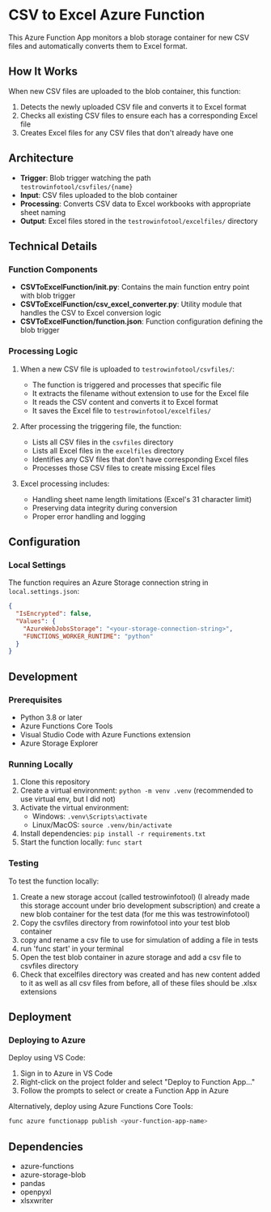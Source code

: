 # CSV to Excel Azure Function

This Azure Function App monitors a blob storage container for new CSV files and automatically converts them to Excel format.

## How It Works

When new CSV files are uploaded to the blob container, this function:

1. Detects the newly uploaded CSV file and converts it to Excel format
2. Checks all existing CSV files to ensure each has a corresponding Excel file
3. Creates Excel files for any CSV files that don't already have one

## Architecture

- **Trigger**: Blob trigger watching the path `testrowinfotool/csvfiles/{name}`
- **Input**: CSV files uploaded to the blob container
- **Processing**: Converts CSV data to Excel workbooks with appropriate sheet naming
- **Output**: Excel files stored in the `testrowinfotool/excelfiles/` directory

## Technical Details

### Function Components

- **CSVToExcelFunction/__init__.py**: Contains the main function entry point with blob trigger
- **CSVToExcelFunction/csv_excel_converter.py**: Utility module that handles the CSV to Excel conversion logic
- **CSVToExcelFunction/function.json**: Function configuration defining the blob trigger

### Processing Logic

1. When a new CSV file is uploaded to `testrowinfotool/csvfiles/`:
   - The function is triggered and processes that specific file
   - It extracts the filename without extension to use for the Excel file
   - It reads the CSV content and converts it to Excel format
   - It saves the Excel file to `testrowinfotool/excelfiles/`

2. After processing the triggering file, the function:
   - Lists all CSV files in the `csvfiles` directory
   - Lists all Excel files in the `excelfiles` directory
   - Identifies any CSV files that don't have corresponding Excel files
   - Processes those CSV files to create missing Excel files

3. Excel processing includes:
   - Handling sheet name length limitations (Excel's 31 character limit)
   - Preserving data integrity during conversion
   - Proper error handling and logging

## Configuration

### Local Settings

The function requires an Azure Storage connection string in `local.settings.json`:

```json
{
  "IsEncrypted": false,
  "Values": {
    "AzureWebJobsStorage": "<your-storage-connection-string>",
    "FUNCTIONS_WORKER_RUNTIME": "python"
  }
}
```

## Development

### Prerequisites

- Python 3.8 or later
- Azure Functions Core Tools
- Visual Studio Code with Azure Functions extension
- Azure Storage Explorer
  
### Running Locally

1. Clone this repository
2. Create a virtual environment: `python -m venv .venv` (recommended to use virtual env, but I did not)
3. Activate the virtual environment:
   - Windows: `.venv\Scripts\activate`
   - Linux/MacOS: `source .venv/bin/activate`
4. Install dependencies: `pip install -r requirements.txt`
5. Start the function locally: `func start`

### Testing

To test the function locally:
1. Create a new storage accout (called testrowinfotool) (I already made this storage account under brio development subscription) and create a new blob container for the test data (for me this was testrowinfotool)
2. Copy the csvfiles directory from rowinfotool into your test blob container
3. copy and rename a csv file to use for simulation of adding a file in tests
4. run 'func start' in your terminal
5. Open the test blob container in azure storage and add a csv file to csvfiles directory
6. Check that excelfiles directory was created and has new content added to it as well as all csv files from before, all of these files should be .xlsx extensions


## Deployment

### Deploying to Azure

Deploy using VS Code:
1. Sign in to Azure in VS Code
2. Right-click on the project folder and select "Deploy to Function App..."
3. Follow the prompts to select or create a Function App in Azure

Alternatively, deploy using Azure Functions Core Tools:
```bash
func azure functionapp publish <your-function-app-name>
```

## Dependencies

- azure-functions
- azure-storage-blob
- pandas
- openpyxl
- xlsxwriter
